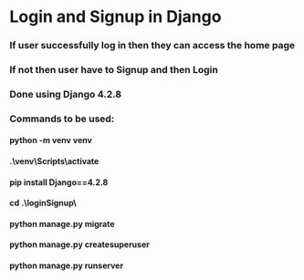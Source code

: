 <h1>Login and Signup in Django</h1>
<h3>If user successfully log in then they can access the home page</h3>
<h3>If not then user have to Signup and then Login</h3>
<h3>Done using Django 4.2.8</h3>
<h3>Commands to be used:</h3>
<h4>python -m venv venv</h4>
<h4>.\venv\Scripts\activate</h4>
<h4>pip install Django==4.2.8</h4>
<h4>cd .\loginSignup\</h4>
<h4>python manage.py migrate</h4>
<h4>python manage.py createsuperuser</h4>
<h4>python manage.py runserver</h4>
